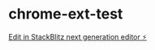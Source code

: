 # chrome-ext-test

[Edit in StackBlitz next generation editor ⚡️](https://stackblitz.com/~/github.com/killerwolf/chrome-ext-test)